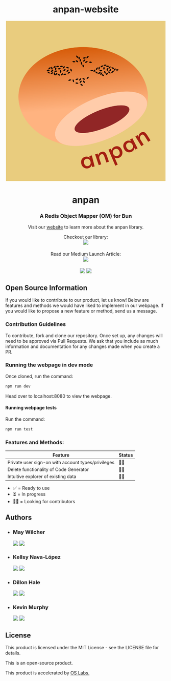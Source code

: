 <h1 align="center">anpan-website</h1>

<p align="center">
  <img src="https://raw.githubusercontent.com/oslabs-beta/anpan/dev/assets/anpan-logo.png" />
</p>

<h1 align="center">anpan</h1>
<div align="center">
    <h3>A Redis Object Mapper (OM) for Bun</h3>
    <p>Visit our <a href="https://breadisbuns.github.io/">website</a> to learn more about the anpan library.</p>
</div>
<div align="center">
Checkout our library:
</div>
<div align="center">
<a href="https://www.npmjs.com/package/@breadisbuns/anpan">
<img src="https://img.shields.io/badge/npm-CB3837?style=for-the-badge&logo=npm&logoColor=white" /></a>
</div>
<br>
<div align="center">Read our Medium Launch Article:</div>
<div align="center">
<a href="">
<img src="https://img.shields.io/badge/Medium-12100E?style=for-the-badge&logo=medium&logoColor=white" /></a>
</div>
<br>
<div align="center">
<img src="https://img.shields.io/badge/GitHub%20Pages-222222?style=for-the-badge&logo=GitHub%20Pages&logoColor=white" />
<img src="https://img.shields.io/badge/Sass-CC6699?style=for-the-badge&logo=sass&logoColor=white" />
</div>

## Open Source Information

If you would like to contribute to our product, let us know! Below are features and methods we would have liked to implement in our webpage. If you would like to propose a new feature or method, send us a message.

### Contribution Guidelines

To contribute, fork and clone our repository. Once set up, any changes will need to be approved via Pull Requests. We ask that you include as much information and documentation for any changes made when you create a PR.

### Running the webpage in dev mode

Once cloned, run the command:

```bash
npm run dev
```

Head over to localhost:8080 to view the webpage.

#### Running webpage tests

Run the command:

```bash
npm run test
```

### Features and Methods:

| Feature                                            | Status |
| -------------------------------------------------- | ------ |
| Private user sign-on with account types/privileges | 🙏🏻     |
| Delete functionality of Code Generator             | 🙏🏻     |
| Intuitive explorer of existing data                | 🙏🏻     |

- ✅ = Ready to use
- ⏳ = In progress
- 🙏🏻 = Looking for contributors

## <a name='authors'></a> Authors

- ### May Wilcher
  <a href="https://github.com/rehcliw"><img src="https://img.shields.io/badge/GitHub-100000?style=for-the-badge&logo=github&logoColor=white"/></a>
  <a href="https://www.linkedin.com/in/may-wilcher/"><img src="https://img.shields.io/badge/LinkedIn-0077B5?style=for-the-badge&logo=linkedin&logoColor=white"/></a>
- ### Kellsy Nava-López
  <a href="https://github.com/kelsIam"><img src="https://img.shields.io/badge/GitHub-100000?style=for-the-badge&logo=github&logoColor=white"/></a>
  <a href="https://www.linkedin.com/in/kellsy-nava-l%C3%B3pez/"><img src="https://img.shields.io/badge/LinkedIn-0077B5?style=for-the-badge&logo=linkedin&logoColor=white"/></a>
- ### Dillon Hale
  <a href="https://github.com/HailsD"><img src="https://img.shields.io/badge/GitHub-100000?style=for-the-badge&logo=github&logoColor=white"/></a>
  <a href="https://www.linkedin.com/in/dillon-hale/"><img src="https://img.shields.io/badge/LinkedIn-0077B5?style=for-the-badge&logo=linkedin&logoColor=white"/></a>
- ### Kevin Murphy
  <a href="https://github.com/murph212"><img src="https://img.shields.io/badge/GitHub-100000?style=for-the-badge&logo=github&logoColor=white"/></a>
  <a href="https://www.linkedin.com/in/kevin-murphy-5173701b/"><img src="https://img.shields.io/badge/LinkedIn-0077B5?style=for-the-badge&logo=linkedin&logoColor=white"/></a>

## <a name='license'></a> License

This product is licensed under the MIT License - see the LICENSE file for details.

This is an open-source product.

This product is accelerated by <a href="https://opensourcelabs.io/">OS Labs.</a>

